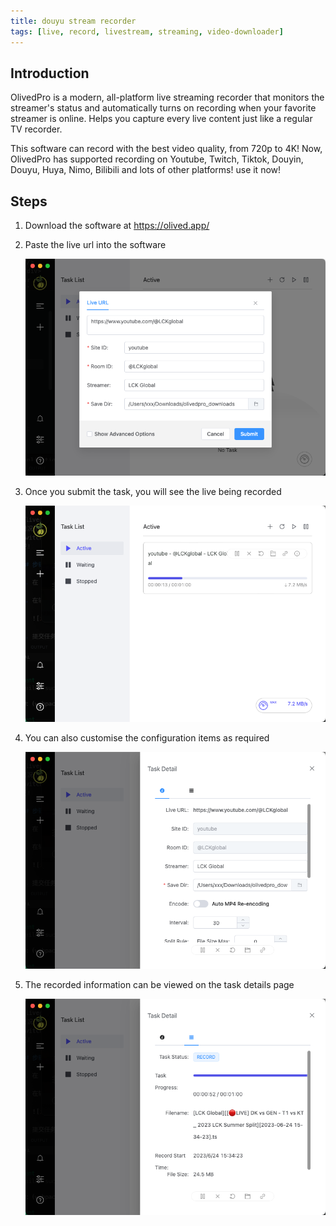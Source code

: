 ```yaml
---
title: douyu stream recorder
tags: [live, record, livestream, streaming, video-downloader]
---
```


## Introduction

OlivedPro is a modern, all-platform live streaming recorder that monitors the streamer's status and automatically turns on recording when your favorite streamer is online. Helps you capture every live content just like a regular TV recorder.

This software can record with the best video quality, from 720p to 4K! Now, OlivedPro has supported recording on Youtube, Twitch, Tiktok, Douyin, Douyu, Huya, Nimo, Bilibili and lots of other platforms! use it now!

## Steps

1. Download the software at https://olived.app/

2. Paste the live url into the software

   ![image](/img/blog/en/1.png)

3. Once you submit the task, you will see the live being recorded

   ![image](/img/blog/en/2.png)

4. You can also customise the configuration items as required

   ![image](/img/blog/en/3.png)

5. The recorded information can be viewed on the task details page

   ![image](/img/blog/en/4.png)
